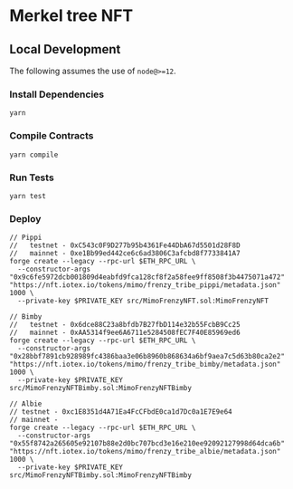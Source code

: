 # Merkel tree NFT

## Local Development

The following assumes the use of `node@>=12`.

### Install Dependencies

`yarn`

### Compile Contracts

`yarn compile`

### Run Tests

`yarn test`

### Deploy

```
// Pippi
//   testnet - 0xC543c0F9D277b95b4361Fe44DbA67d5501d28F8D
//   mainnet - 0xe1Bb99ed442ce6c6ad3806C3afcbd8f7733841A7
forge create --legacy --rpc-url $ETH_RPC_URL \
  --constructor-args "0x9c6fe5972dcb001809d4eabfd9fca128cf8f2a58fee9ff8508f3b4475071a472" "https://nft.iotex.io/tokens/mimo/frenzy_tribe_pippi/metadata.json" 1000 \
  --private-key $PRIVATE_KEY src/MimoFrenzyNFT.sol:MimoFrenzyNFT

// Bimby
//   testnet - 0x6dce88C23a8bfdb7B27fbD114e32b55FcbB9Cc25
//   mainnet - 0xAA5314f9ee6A6711e5284508fEC7F40E85969ed6
forge create --legacy --rpc-url $ETH_RPC_URL \
  --constructor-args "0x28bbf7891cb928989fc4386baa3e06b8960b868634a6bf9aea7c5d63b80ca2e2" "https://nft.iotex.io/tokens/mimo/frenzy_tribe_bimby/metadata.json" 1000 \
  --private-key $PRIVATE_KEY src/MimoFrenzyNFTBimby.sol:MimoFrenzyNFTBimby

// Albie
// testnet - 0xc1E8351d4A71Ea4FcCFbdE0ca1d7Dc0a1E7E9e64
// mainnet - 
forge create --legacy --rpc-url $ETH_RPC_URL \
  --constructor-args "0x55f8742a265605e92107b88e2d0bc707bcd3e16e210ee92092127998d64dca6b" "https://nft.iotex.io/tokens/mimo/frenzy_tribe_albie/metadata.json" 1000 \
  --private-key $PRIVATE_KEY src/MimoFrenzyNFTBimby.sol:MimoFrenzyNFTBimby
```
